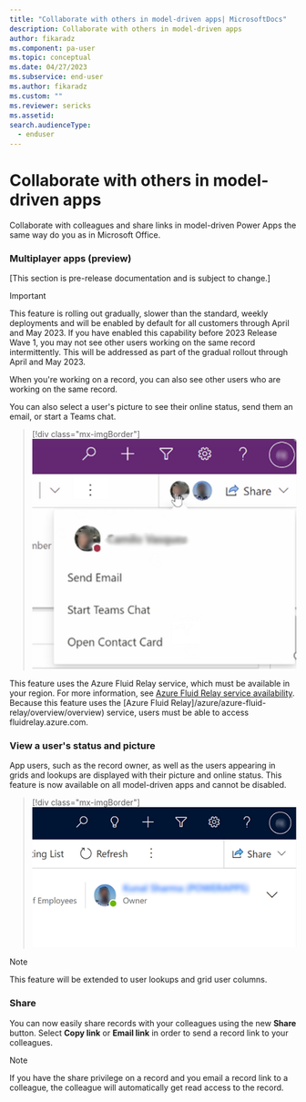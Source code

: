 ```yaml
---
title: "Collaborate with others in model-driven apps| MicrosoftDocs"
description: Collaborate with others in model-driven apps
author: fikaradz 
ms.component: pa-user
ms.topic: conceptual
ms.date: 04/27/2023
ms.subservice: end-user
ms.author: fikaradz
ms.custom: ""
ms.reviewer: sericks
ms.assetid: 
search.audienceType: 
  - enduser
---
```

# Collaborate with others in model-driven apps 

Collaborate with colleagues and share links in model-driven Power Apps the same way do you as in Microsoft Office.

### Multiplayer apps (preview)
[This section is pre-release documentation and is subject to change.]

> [!IMPORTANT]
> This feature is rolling out gradually, slower than the standard, weekly deployments and will be enabled by default for all customers through April and May 2023. If you have enabled this capability before 2023 Release Wave 1, you may not see other users working on the same record intermittently. This will be addressed as part of the gradual rollout through April and May 2023.

When you're working on a record, you can also see other users who are working on the same record.

You can also select a user's picture to see their online status, send them an email, or start a Teams chat. 

> [!div class="mx-imgBorder"]
> ![View a user's online status.](media/collob-1.png "View a user's online status")

This feature uses the Azure Fluid Relay service, which must be available in your region. For more information, see [Azure Fluid Relay service availability](https://azure.microsoft.com/explore/global-infrastructure/products-by-region/?products=fluid-relay). Because this feature uses the [Azure Fluid Relay]/azure/azure-fluid-relay/overview/overview) service, users must be able to access fluidrelay.azure.com. 

### View a user's status and picture

App users, such as the record owner, as well as the users appearing in grids and lookups are displayed with their picture and online status.  This feature is now available on all model-driven apps and cannot be disabled.

> [!div class="mx-imgBorder"]
> ![VView a user's online status.](media/collob-2.png "View a user's online status.")

> [!NOTE]
> This feature will be extended to user lookups and grid user columns. 


### Share 
You can now easily share records with your colleagues using the new **Share** button.  Select **Copy link** or **Email link** in order to send a record link to your colleagues.

> [!Note]
> If you have the share privilege on a record and you email a record link to a colleague, the colleague will automatically get read access to the record.





